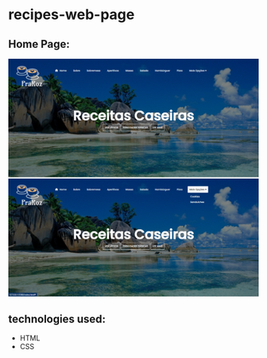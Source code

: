 # recipes-web-page
## Home Page:
![home page](https://github.com/ViniciusV4/recipes-web-page/blob/main/img/home.png?raw=true)
![home page menu open](https://github.com/ViniciusV4/recipes-web-page/blob/main/img/home-menu-open.png?raw=true)


## technologies used:

* HTML
* CSS

